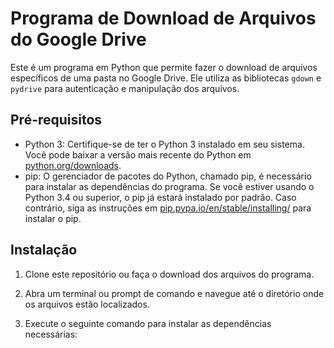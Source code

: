 # Programa de Download de Arquivos do Google Drive

Este é um programa em Python que permite fazer o download de arquivos específicos de uma pasta no Google Drive. Ele utiliza as bibliotecas `gdown` e `pydrive` para autenticação e manipulação dos arquivos.

## Pré-requisitos

- Python 3: Certifique-se de ter o Python 3 instalado em seu sistema. Você pode baixar a versão mais recente do Python em [python.org/downloads](https://www.python.org/downloads/).
- pip: O gerenciador de pacotes do Python, chamado pip, é necessário para instalar as dependências do programa. Se você estiver usando o Python 3.4 ou superior, o pip já estará instalado por padrão. Caso contrário, siga as instruções em [pip.pypa.io/en/stable/installing/](https://pip.pypa.io/en/stable/installing/) para instalar o pip.

## Instalação

1. Clone este repositório ou faça o download dos arquivos do programa.

2. Abra um terminal ou prompt de comando e navegue até o diretório onde os arquivos estão localizados.

3. Execute o seguinte comando para instalar as dependências necessárias:

